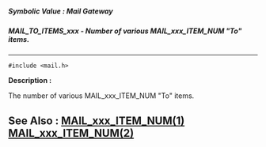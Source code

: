 ##### Symbolic Value : Mail Gateway
##### MAIL_TO_ITEMS_xxx - Number of various  MAIL_xxx_ITEM_NUM "To" items.
---
```
#include <mail.h>
```
**Description :**

The number of various MAIL_xxx_ITEM_NUM "To" items. 

**See Also :**
[MAIL_xxx_ITEM_NUM(1)](/reference/Symb/MAIL_xxx_ITEM_NUM(1))
[MAIL_xxx_ITEM_NUM(2)](/reference/Symb/MAIL_xxx_ITEM_NUM(2))
---
